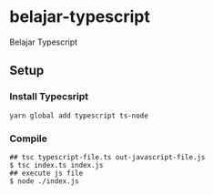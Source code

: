 # belajar-typescript
 Belajar Typescript

## Setup
### Install Typecsript
```shell
yarn global add typescript ts-node
```
### Compile
```shell
## tsc typescript-file.ts out-javascript-file.js
$ tsc index.ts index.js
## execute js file
$ node ./index.js
```